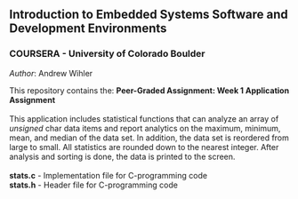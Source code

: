 ## Introduction to Embedded Systems Software and Development Environments
### COURSERA - University of Colorado Boulder

*Author*: Andrew Wihler 

This repository contains the: 
**Peer-Graded Assignment: Week 1 Application Assignment** \
\
This application includes statistical functions that can analyze an array of *unsigned* char data items and report analytics on the maximum, minimum, mean, and median of the data set. In addition, the data set is reordered from large to small. All statistics are rounded down to the nearest integer. After analysis and sorting is done, the data is printed to the screen. \
\
**stats.c** - Implementation file for C-programming code \
**stats.h** - Header file for C-programming code 

